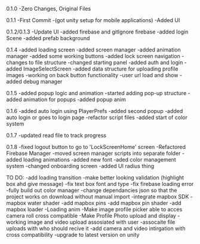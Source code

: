 0.1.0
-Zero Changes, Original Files

0.1.1
-First Commit
-(got unity setup for mobile applications)
-Added UI

0.1.2/0.1.3
-Update UI
-added firebase and gitIgnore firebase
-added login Scene
-added prefab background

0.1.4
-added loading screen
-added screen manager
-added animation manager
-added some working buttons
-added lock screen navigation
-changes to file structure
-changed starting panel
-added auth and login
-added ImageSelectScreen
-added data structure for uploading profile images
-working on back button functionality
-user url load and show
-added debug manager

0.1.5
-added popup logic and animation
-started adding pop-up structure
-added animation for popups
-added popup anim

0.1.6
-added auto login using PlayerPrefs
-added second popup
-added auto login or goes to login page
-refactor script files
-added start of color system

0.1.7
-updated read file to track progress

0.1.8
-fixed logout button to go to 'LockScreenHome' screen
-Refactored Firebase Manager
-moved screen manager scripts into separate folder
-added loading animations
-added new font
-aded color management system
-changed onboarding screen
-added UI radius thing

TO DO:
-add loading transition
-make better looking validation (highlight box ahd give message)
-fix text box font and type
-fix firebase loading error
-fully build out color manager
-change dependancies json so that the project works on download without manual import
-integrate mapbox SDK
-mapbox water shader
-add mapbox pins
-add mapbox pin shader
-add mapbox loader
-Loading anim
-Make image profile picker able to acces camera roll cross compatible
-Make Profile Photo upload and display
-working image and video upload assosiated with user
-assocaite file uploads with who should recive it
-add camera and video intirgation with cross compatibility
-upgrade to latest version on unity

